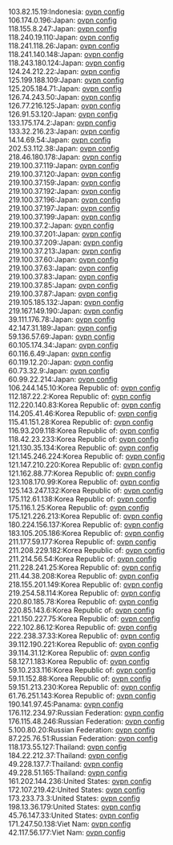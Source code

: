 103.82.15.19:Indonesia: [ovpn config](vpn/103_82_15_19.ovpn)  
106.174.0.196:Japan: [ovpn config](vpn/106_174_0_196.ovpn)  
118.155.8.247:Japan: [ovpn config](vpn/118_155_8_247.ovpn)  
118.240.19.110:Japan: [ovpn config](vpn/118_240_19_110.ovpn)  
118.241.118.26:Japan: [ovpn config](vpn/118_241_118_26.ovpn)  
118.241.140.148:Japan: [ovpn config](vpn/118_241_140_148.ovpn)  
118.243.180.124:Japan: [ovpn config](vpn/118_243_180_124.ovpn)  
124.24.212.22:Japan: [ovpn config](vpn/124_24_212_22.ovpn)  
125.199.188.109:Japan: [ovpn config](vpn/125_199_188_109.ovpn)  
125.205.184.71:Japan: [ovpn config](vpn/125_205_184_71.ovpn)  
126.74.243.50:Japan: [ovpn config](vpn/126_74_243_50.ovpn)  
126.77.216.125:Japan: [ovpn config](vpn/126_77_216_125.ovpn)  
126.91.53.120:Japan: [ovpn config](vpn/126_91_53_120.ovpn)  
133.175.174.2:Japan: [ovpn config](vpn/133_175_174_2.ovpn)  
133.32.216.23:Japan: [ovpn config](vpn/133_32_216_23.ovpn)  
14.14.69.54:Japan: [ovpn config](vpn/14_14_69_54.ovpn)  
202.53.112.38:Japan: [ovpn config](vpn/202_53_112_38.ovpn)  
218.46.180.178:Japan: [ovpn config](vpn/218_46_180_178.ovpn)  
219.100.37.119:Japan: [ovpn config](vpn/219_100_37_119.ovpn)  
219.100.37.120:Japan: [ovpn config](vpn/219_100_37_120.ovpn)  
219.100.37.159:Japan: [ovpn config](vpn/219_100_37_159.ovpn)  
219.100.37.192:Japan: [ovpn config](vpn/219_100_37_192.ovpn)  
219.100.37.196:Japan: [ovpn config](vpn/219_100_37_196.ovpn)  
219.100.37.197:Japan: [ovpn config](vpn/219_100_37_197.ovpn)  
219.100.37.199:Japan: [ovpn config](vpn/219_100_37_199.ovpn)  
219.100.37.2:Japan: [ovpn config](vpn/219_100_37_2.ovpn)  
219.100.37.201:Japan: [ovpn config](vpn/219_100_37_201.ovpn)  
219.100.37.209:Japan: [ovpn config](vpn/219_100_37_209.ovpn)  
219.100.37.213:Japan: [ovpn config](vpn/219_100_37_213.ovpn)  
219.100.37.60:Japan: [ovpn config](vpn/219_100_37_60.ovpn)  
219.100.37.63:Japan: [ovpn config](vpn/219_100_37_63.ovpn)  
219.100.37.83:Japan: [ovpn config](vpn/219_100_37_83.ovpn)  
219.100.37.85:Japan: [ovpn config](vpn/219_100_37_85.ovpn)  
219.100.37.87:Japan: [ovpn config](vpn/219_100_37_87.ovpn)  
219.105.185.132:Japan: [ovpn config](vpn/219_105_185_132.ovpn)  
219.167.149.190:Japan: [ovpn config](vpn/219_167_149_190.ovpn)  
39.111.176.78:Japan: [ovpn config](vpn/39_111_176_78.ovpn)  
42.147.31.189:Japan: [ovpn config](vpn/42_147_31_189.ovpn)  
59.136.57.69:Japan: [ovpn config](vpn/59_136_57_69.ovpn)  
60.105.174.34:Japan: [ovpn config](vpn/60_105_174_34.ovpn)  
60.116.6.49:Japan: [ovpn config](vpn/60_116_6_49.ovpn)  
60.119.12.20:Japan: [ovpn config](vpn/60_119_12_20.ovpn)  
60.73.32.9:Japan: [ovpn config](vpn/60_73_32_9.ovpn)  
60.99.22.214:Japan: [ovpn config](vpn/60_99_22_214.ovpn)  
106.244.145.10:Korea Republic of: [ovpn config](vpn/106_244_145_10.ovpn)  
112.187.22.2:Korea Republic of: [ovpn config](vpn/112_187_22_2.ovpn)  
112.220.140.83:Korea Republic of: [ovpn config](vpn/112_220_140_83.ovpn)  
114.205.41.46:Korea Republic of: [ovpn config](vpn/114_205_41_46.ovpn)  
115.41.151.28:Korea Republic of: [ovpn config](vpn/115_41_151_28.ovpn)  
116.93.209.118:Korea Republic of: [ovpn config](vpn/116_93_209_118.ovpn)  
118.42.23.233:Korea Republic of: [ovpn config](vpn/118_42_23_233.ovpn)  
121.130.35.134:Korea Republic of: [ovpn config](vpn/121_130_35_134.ovpn)  
121.145.246.224:Korea Republic of: [ovpn config](vpn/121_145_246_224.ovpn)  
121.147.210.220:Korea Republic of: [ovpn config](vpn/121_147_210_220.ovpn)  
121.162.88.77:Korea Republic of: [ovpn config](vpn/121_162_88_77.ovpn)  
123.108.170.99:Korea Republic of: [ovpn config](vpn/123_108_170_99.ovpn)  
125.143.247.132:Korea Republic of: [ovpn config](vpn/125_143_247_132.ovpn)  
175.112.61.138:Korea Republic of: [ovpn config](vpn/175_112_61_138.ovpn)  
175.116.1.25:Korea Republic of: [ovpn config](vpn/175_116_1_25.ovpn)  
175.121.226.213:Korea Republic of: [ovpn config](vpn/175_121_226_213.ovpn)  
180.224.156.137:Korea Republic of: [ovpn config](vpn/180_224_156_137.ovpn)  
183.105.205.186:Korea Republic of: [ovpn config](vpn/183_105_205_186.ovpn)  
211.177.59.177:Korea Republic of: [ovpn config](vpn/211_177_59_177.ovpn)  
211.208.229.182:Korea Republic of: [ovpn config](vpn/211_208_229_182.ovpn)  
211.214.56.54:Korea Republic of: [ovpn config](vpn/211_214_56_54.ovpn)  
211.228.241.25:Korea Republic of: [ovpn config](vpn/211_228_241_25.ovpn)  
211.44.38.208:Korea Republic of: [ovpn config](vpn/211_44_38_208.ovpn)  
218.155.201.149:Korea Republic of: [ovpn config](vpn/218_155_201_149.ovpn)  
219.254.58.114:Korea Republic of: [ovpn config](vpn/219_254_58_114.ovpn)  
220.80.185.78:Korea Republic of: [ovpn config](vpn/220_80_185_78.ovpn)  
220.85.143.6:Korea Republic of: [ovpn config](vpn/220_85_143_6.ovpn)  
221.150.227.75:Korea Republic of: [ovpn config](vpn/221_150_227_75.ovpn)  
222.102.86.12:Korea Republic of: [ovpn config](vpn/222_102_86_12.ovpn)  
222.238.37.33:Korea Republic of: [ovpn config](vpn/222_238_37_33.ovpn)  
39.112.190.221:Korea Republic of: [ovpn config](vpn/39_112_190_221.ovpn)  
39.114.31.12:Korea Republic of: [ovpn config](vpn/39_114_31_12.ovpn)  
58.127.1.183:Korea Republic of: [ovpn config](vpn/58_127_1_183.ovpn)  
59.10.233.116:Korea Republic of: [ovpn config](vpn/59_10_233_116.ovpn)  
59.11.152.88:Korea Republic of: [ovpn config](vpn/59_11_152_88.ovpn)  
59.151.213.230:Korea Republic of: [ovpn config](vpn/59_151_213_230.ovpn)  
61.76.251.143:Korea Republic of: [ovpn config](vpn/61_76_251_143.ovpn)  
190.141.97.45:Panama: [ovpn config](vpn/190_141_97_45.ovpn)  
176.112.234.97:Russian Federation: [ovpn config](vpn/176_112_234_97.ovpn)  
176.115.48.246:Russian Federation: [ovpn config](vpn/176_115_48_246.ovpn)  
5.100.80.20:Russian Federation: [ovpn config](vpn/5_100_80_20.ovpn)  
87.225.76.51:Russian Federation: [ovpn config](vpn/87_225_76_51.ovpn)  
118.173.55.127:Thailand: [ovpn config](vpn/118_173_55_127.ovpn)  
184.22.212.37:Thailand: [ovpn config](vpn/184_22_212_37.ovpn)  
49.228.137.7:Thailand: [ovpn config](vpn/49_228_137_7.ovpn)  
49.228.51.165:Thailand: [ovpn config](vpn/49_228_51_165.ovpn)  
161.202.144.236:United States: [ovpn config](vpn/161_202_144_236.ovpn)  
172.107.219.42:United States: [ovpn config](vpn/172_107_219_42.ovpn)  
173.233.73.3:United States: [ovpn config](vpn/173_233_73_3.ovpn)  
198.13.36.179:United States: [ovpn config](vpn/198_13_36_179.ovpn)  
45.76.147.33:United States: [ovpn config](vpn/45_76_147_33.ovpn)  
171.247.50.138:Viet Nam: [ovpn config](vpn/171_247_50_138.ovpn)  
42.117.56.177:Viet Nam: [ovpn config](vpn/42_117_56_177.ovpn)  
